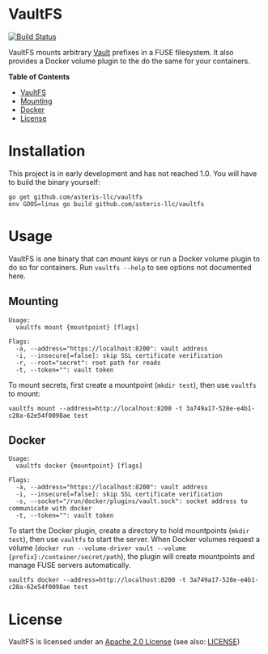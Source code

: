 # VaultFS

[![Build Status](https://travis-ci.org/Promaethius/vaultfs.svg?branch=master)](https://travis-ci.org/Promaethius/vaultfs)

VaultFS mounts arbitrary [Vault](https://vaultproject.io/) prefixes in a FUSE
filesystem. It also provides a Docker volume plugin to the do the same for your
containers.

<!-- markdown-toc start - Don't edit this section. Run M-x markdown-toc-generate-toc again -->
**Table of Contents**

- [VaultFS](#vaultfs)
- [Mounting](#mounting)
- [Docker](#docker)
- [License](#license)

<!-- markdown-toc end -->

# Installation

This project is in early development and has not reached 1.0. You will have to
build the binary yourself:

```shell
go get github.com/asteris-llc/vaultfs
env GOOS=linux go build github.com/asteris-llc/vaultfs
```

# Usage

VaultFS is one binary that can mount keys or run a Docker volume plugin to do so
for containers. Run `vaultfs --help` to see options not documented here.

## Mounting

```
Usage:
  vaultfs mount {mountpoint} [flags]

Flags:
  -a, --address="https://localhost:8200": vault address
  -i, --insecure[=false]: skip SSL certificate verification
  -r, --root="secret": root path for reads
  -t, --token="": vault token
```

To mount secrets, first create a mountpoint (`mkdir test`), then use `vaultfs`
to mount:

```shell
vaultfs mount --address=http://localhost:8200 -t 3a749a17-528e-e4b1-c28a-62e54f0098ae test
```

## Docker

```
Usage:
  vaultfs docker {mountpoint} [flags]

Flags:
  -a, --address="https://localhost:8200": vault address
  -i, --insecure[=false]: skip SSL certificate verification
  -s, --socket="/run/docker/plugins/vault.sock": socket address to communicate with docker
  -t, --token="": vault token
```

To start the Docker plugin, create a directory to hold mountpoints (`mkdir
test`), then use `vaultfs` to start the server. When Docker volumes request a
volume (`docker run --volume-driver vault --volume
{prefix}:/container/secret/path`), the plugin will create mountpoints and manage
FUSE servers automatically.

```shell
vaultfs docker --address=http://localhost:8200 -t 3a749a17-528e-e4b1-c28a-62e54f0098ae test
```

# License

VaultFS is licensed under an
[Apache 2.0 License](http://www.apache.org/licenses/LICENSE-2.0.html) (see also:
[LICENSE](LICENSE))
